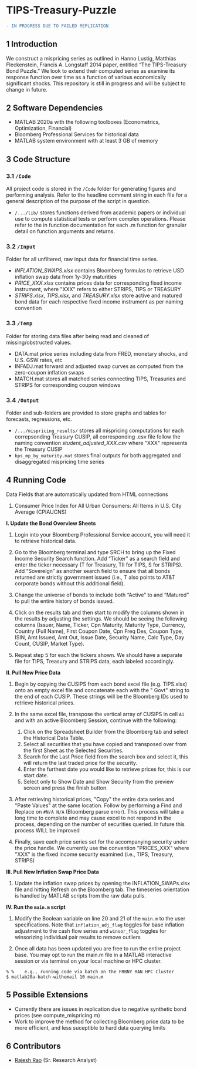 # TIPS-Treasury-Puzzle

```diff
- IN PROGRESS DUE TO FAILED REPLICATION
```

## 1	Introduction
We construct a mispricing series as outlined in Hanno Lustig, Matthias Fleckenstein, Francis A. Longstaff 2014 paper, entitled “The TIPS-Treasury Bond Puzzle.” We look to extend their computed series as examine its response function over time as a function of various economically significant shocks. This repository is still in progress and will be subject to change in future.

## 2	Software Dependencies
*	MATLAB 2020a with the following toolboxes (Econometrics, Optimization, Financial)
*	Bloomberg Professional Services for historical data
*	MATLAB system environment with at least 3 GB of memory

## 3	Code Structure

### 3.1 	`/Code`
All project code is stored in the `/Code` folder for generating figures and performing analysis. Refer to the headline comment string in each file for a general description of the purpose of the script in question.

* `/.../lib/` stores functions derived from academic papers or individual use to compute statistical tests or perform complex operations. Please refer to the in function documentation for each .m function for granular detail on function arguments and returns.

### 3.2 	`/Input`
Folder for all unfiltered, raw input data for financial time series.

* *INFLATION_SWAPS.xlsx* contains Bloomberg formulas to retrieve USD inflation swap data from 1y-30y maturities
* *PRICE_XXX.xlsx* contains prices data for corresponding fixed income instrument, where "XXX" refers to either STRIPS, TIPS or TREASURY
* *STRIPS.xlsx*, *TIPS.xlsx*, and *TREASURY.xlsx* store active and matured bond data for each respective fixed income instrument as per naming convention  

### 3.3 	`/Temp`
Folder for storing data files after being read and cleaned of missing/obstructed values.

* DATA.mat price series including data from FRED, monetary shocks, and U.S. GSW rates, etc
* INFADJ.mat forward and adjusted swap curves as computed from the zero-coupon inflation swaps
* MATCH.mat stores all matched series connecting TIPS, Treasuries and STRIPS for corresponding coupon windows

### 3.4 	`/Output`
Folder and sub-folders are provided to store graphs and tables for forecasts, regressions, etc.

* `/.../mispricing_results/` stores all mispricing computations for each correpsonding Treasury CUSIP, all corresponding .csv file follow the naming convention *student_adjusted_XXX.csv* where "XXX" represents the Treasury CUSIP
* `bps_mp_by_maturity.mat` stores final outputs for both aggregated and disaggregated mispricing time series 

## 4	Running Code

Data Fields that are automatically updated from HTML connections
1. Consumer Price Index for All Urban Consumers: All Items in U.S. City Average (CPIAUCNS) 

**I. Update the Bond Overview Sheets**

  1. Login into your Bloomberg Professional Service account, you will need it to retrieve historical data.

  2. Go to the Bloomberg terminal and type SRCH <GO> to bring up the Fixed Income Security Search function. Add “Ticker” as a search field and enter the ticker necessary (T for Treasury, TII for TIPS, S for STRIPS). Add “Sovereign” as another search field to ensure that all bonds returned are strictly government issued (i.e., T also points to AT&T corporate bonds without this additional field). 

  3. Change the universe of bonds to include both “Active” to and “Matured” to pull the entire history of bonds issued.

  4. Click on the results tab and then start to modify the columns shown in the results by adjusting the settings. We should be seeing the following columns (Issuer, Name, Ticker,	Cpn	Maturity,	Maturity Type,	Currency,	Country (Full Name),	First Coupon Date,	Cpn Freq Des,	Coupon Type,	ISIN,	Amt Issued,	Amt Out,	Issue Date,	Security Name,	Calc Type,	Day Count,	CUSIP,	Market Type).

  5. Repeat step 5 for each the tickers shown. We should have a separate file for TIPS, Treasury and STRIPS data, each labeled accordingly.   

**II. Pull New Price Data**

  1. Begin by copying the CUSIPS from each bond excel file (e.g. TIPS.xlsx) onto an empty excel file and concatenate each with the " Govt" string to the end of each CUSIP. These strings will be the Bloomberg IDs used to retrieve historical prices. 

  2. In the same excel file, transpose the vertical array of CUSIPS in cell `A1` and with an active Bloomberg Session, continue with the following: 
  
      1. Click on the Spreadsheet Builder from the Bloomberg tab and select the Historical Data Table.
      2. Select all securities that you have copied and transposed over from the first Sheet as the Selected Securities.
      3. Search for the Last Price field from the search box and select it, this will return the last traded price for the security.
      4. Enter the furthest date you would like to retrieve prices for, this is our start date.
      5. Select only to Show Date and Show Security from the preview screen and press the finish button.

  3. After retrieving historical prices, "Copy" the entire data series and "Paste Values" at the same location. Follow by performing a Find and Replace on `#N/A N/A` (Bloomberg parse error). This process will take a long time to complete and may cause excel to not respond in the process, depending on the number of securities queried. In future this process WILL be improved
  
  4. Finally, save each price series set for the accompanying security under the price handle. We currently use the convention "PRICES_XXX" where "XXX" is the fixed income security examined (i.e., TIPS, Treasury, STRIPS) 

**III. Pull New Inflation Swap Price Data**

  1. Update the inflation swap prices by opening the INFLATION_SWAPs.xlsx file and hitting Refresh on the Bloomberg tab. The timeseries orientation is handled by MATLAB scripts from the raw data pulls. 

**IV. Run the `main.m` script**

1.	Modify the Boolean variable  on line 20 and 21 of the `main.m` to the user specifications. Note that `inflation_adj_flag` toggles for base inflation adjustment to the cash flow series and `winsor_flag` toggles for winsorizing individual pair results to remove outliers

2. Once all data has been updated you are free to run the entire project base. You may opt to run the main.m file in a MATLAB interactive session or via terminal on your local machine or HPC cluster.
  ```
  % %    e.g., running code via batch on the FRBNY RAN HPC Cluster
  $ matlab20a-batch-withemail 10 main.m 
  ```
  
## 5	Possible Extensions
* Currently there are issues in replication due to negative synthetic bond prices (see compute_mispricing.m) 
* Work to improve the method for collecting Bloomberg price data to be more efficient, and less suceptible to hard data querying limits  

## 6	Contributors
* [Rajesh Rao](https://github.com/raj-rao-rr) (Sr. Research Analyst)
